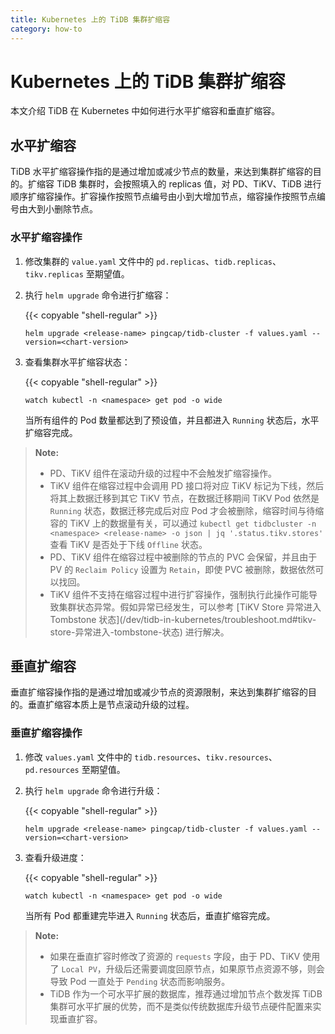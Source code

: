 ```yaml
---
title: Kubernetes 上的 TiDB 集群扩缩容
category: how-to
---
```


# Kubernetes 上的 TiDB 集群扩缩容

本文介绍 TiDB 在 Kubernetes 中如何进行水平扩缩容和垂直扩缩容。

## 水平扩缩容

TiDB 水平扩缩容操作指的是通过增加或减少节点的数量，来达到集群扩缩容的目的。扩缩容 TiDB 集群时，会按照填入的 replicas 值，对 PD、TiKV、TiDB 进行顺序扩缩容操作。扩容操作按照节点编号由小到大增加节点，缩容操作按照节点编号由大到小删除节点。

### 水平扩缩容操作

1. 修改集群的 `value.yaml` 文件中的 `pd.replicas`、`tidb.replicas`、`tikv.replicas` 至期望值。

2. 执行 `helm upgrade` 命令进行扩缩容：
    
    {{< copyable "shell-regular" >}}

    ```shell
    helm upgrade <release-name> pingcap/tidb-cluster -f values.yaml --version=<chart-version>
    ```

3. 查看集群水平扩缩容状态：
    
    {{< copyable "shell-regular" >}}

    ```shell
    watch kubectl -n <namespace> get pod -o wide
    ```

    当所有组件的 Pod 数量都达到了预设值，并且都进入  `Running` 状态后，水平扩缩容完成。
    

> **Note:**
> 
> - PD、TiKV 组件在滚动升级的过程中不会触发扩缩容操作。
> - TiKV 组件在缩容过程中会调用 PD 接口将对应 TiKV 标记为下线，然后将其上数据迁移到其它 TiKV 节点，在数据迁移期间 TiKV Pod 依然是 `Running` 状态，数据迁移完成后对应 Pod 才会被删除，缩容时间与待缩容的 TiKV 上的数据量有关，可以通过 `kubectl get tidbcluster -n <namespace> <release-name> -o json | jq '.status.tikv.stores'` 查看 TiKV 是否处于下线 `Offline` 状态。
> - PD、TiKV 组件在缩容过程中被删除的节点的 PVC 会保留，并且由于 PV 的 `Reclaim Policy` 设置为 `Retain`，即使 PVC 被删除，数据依然可以找回。
> - TiKV 组件不支持在缩容过程中进行扩容操作，强制执行此操作可能导致集群状态异常。假如异常已经发生，可以参考 \[TiKV Store 异常进入 Tombstone 状态\](/dev/tidb-in-kubernetes/troubleshoot.md#tikv-store-异常进入-tombstone-状态) 进行解决。

## 垂直扩缩容

垂直扩缩容操作指的是通过增加或减少节点的资源限制，来达到集群扩缩容的目的。垂直扩缩容本质上是节点滚动升级的过程。

### 垂直扩缩容操作

1. 修改 `values.yaml` 文件中的 `tidb.resources`、`tikv.resources`、`pd.resources` 至期望值。

2. 执行 `helm upgrade` 命令进行升级：
    
    {{< copyable "shell-regular" >}}

    ```shell
    helm upgrade <release-name> pingcap/tidb-cluster -f values.yaml --version=<chart-version>
    ```

3. 查看升级进度：
    
    {{< copyable "shell-regular" >}}

    ```shell
    watch kubectl -n <namespace> get pod -o wide
    ```

    当所有 Pod 都重建完毕进入 `Running` 状态后，垂直扩缩容完成。
    

> **Note:**
> 
> - 如果在垂直扩容时修改了资源的 `requests` 字段，由于 PD、TiKV 使用了 `Local PV`，升级后还需要调度回原节点，如果原节点资源不够，则会导致 Pod 一直处于 `Pending` 状态而影响服务。
> - TiDB 作为一个可水平扩展的数据库，推荐通过增加节点个数发挥 TiDB 集群可水平扩展的优势，而不是类似传统数据库升级节点硬件配置来实现垂直扩容。